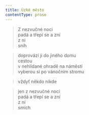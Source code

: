 ```yaml
---
title: Úzké město
contentType: prose
---
```


> Z nezvučné noci  
> padá a třepí se a zní  
> z ní  
> sníh

> doprovází ji do jiného domu  
> cestou  
> v nehlídané ohradě na náměstí  
> vyberou si po vánočním stromu

> vždyť někdo nikde

> jen z nezvučné noci  
> padá a třepí se a zní  
> z ní  
> smích
